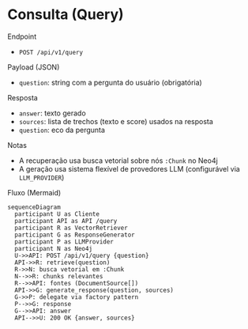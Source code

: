 # Consulta (Query)

Endpoint
- `POST /api/v1/query`

Payload (JSON)
- `question`: string com a pergunta do usuário (obrigatória)

Resposta
- `answer`: texto gerado
- `sources`: lista de trechos (texto e score) usados na resposta
- `question`: eco da pergunta

Notas
- A recuperação usa busca vetorial sobre nós `:Chunk` no Neo4j
- A geração usa sistema flexível de provedores LLM (configurável via `LLM_PROVIDER`)

Fluxo (Mermaid)
```mermaid
sequenceDiagram
  participant U as Cliente
  participant API as API /query
  participant R as VectorRetriever
  participant G as ResponseGenerator
  participant P as LLMProvider
  participant N as Neo4j
  U->>API: POST /api/v1/query {question}
  API->>R: retrieve(question)
  R->>N: busca vetorial em :Chunk
  N-->>R: chunks relevantes
  R-->>API: fontes (DocumentSource[])
  API->>G: generate_response(question, sources)
  G->>P: delegate via factory pattern
  P-->>G: response
  G-->>API: answer
  API-->>U: 200 OK {answer, sources}
```

